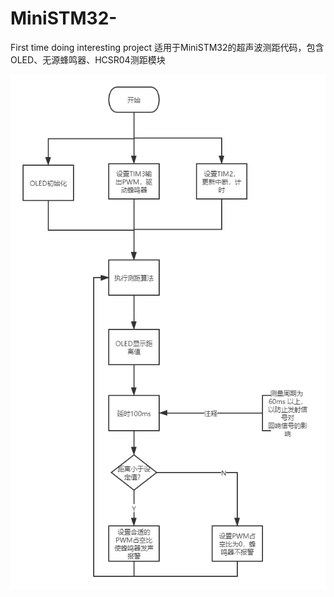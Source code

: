 # MiniSTM32-
First time doing interesting project
适用于MiniSTM32的超声波测距代码，包含OLED、无源蜂鸣器、HCSR04测距模块

![Image text](https://github.com/daaaaaaaaaaa/MiniSTM32-/blob/master/flow%20chart.png)
